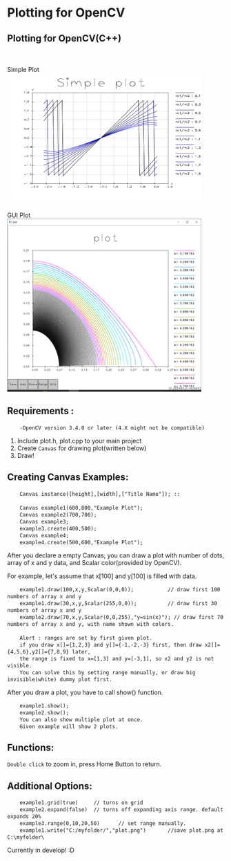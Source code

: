 # Plotting for OpenCV
## Plotting for OpenCV(C++)
</br></br>
Simple Plot  
<img src="/Example.png" width="450px" height="300px"></img></br>  
GUI Plot  
<img src="/22.PNG" width="450px" height="400px"></img></br>


## Requirements :
        -OpenCV version 3.4.0 or later (4.X might not be compatible)


1. Include plot.h, plot.cpp to your main project
2. Create `Canvas` for drawing plot(written below)
3. Draw!

## Creating Canvas Examples:

        Canvas instance([height],[width],["Title Name"]); ::
        
        Canvas example1(600,800,"Example Plot");
        Canvas example2(700,700);
        Canvas example3;
        example3.create(400,500);
        Canvas example4;
        example4.create(500,600,"Example Plot");
        
After you declare a empty Canvas, you can draw a plot with number of dots, array of x and y data, and Scalar color(provided by OpenCV).


For example, let's assume that x[100] and y[100] is filled with data.

        example1.draw(100,x,y,Scalar(0,0,0));           // draw first 100 numbers of array x and y
        example1.draw(30,x,y,Scalar(255,0,0));          // draw first 30 numbers of array x and y
        example2.draw(70,x,y,Scalar(0,0,255),"y=sin(x)"); // draw first 70 numbers of array x and y, with name shown with colors.
        
        Alert : ranges are set by first given plot.
        if you draw x[]={1,2,3} and y[]={-1,-2,-3} first, then draw x2[]={4,5,6},y2[]={7,8,9} later,
        the range is fixed to x=[1,3] and y=[-3,1], so x2 and y2 is not visible.
        You can solve this by setting range manually, or draw big invisible(white) dummy plot first.
        
        
After you draw a plot, you have to call show() function.

        example1.show();
        example2.show();
        You can also show multiple plot at once.
        Given example will show 2 plots.
                
## Functions:
`Double click` to zoom in, press Home Button to return.

## Additional Options:

        example1.grid(true)     // turns on grid
        example2.expand(false)  // turns off expanding axis range. default expands 20%
        example3.range(0,10,20,50)      // set range manually.
        example1.write("C:/myfolder/","plot.png")       //save plot.png at C:\myfolder\



Currently in develop! :D

